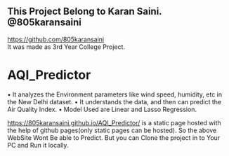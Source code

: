 ## This Project Belong to Karan Saini. @805karansaini
https://github.com/805karansaini  
It was made as 3rd Year College Project.

# AQI_Predictor
• It analyzes the Environment parameters like wind speed, humidity, etc in the New Delhi dataset.
• It understands the data, and then can predict the Air Quality Index.
• Model Used are Linear and Lasso Regression.

https://805karansaini.github.io/AQI_Predictor/ is a static page hosted with the help of github pages(only static pages can be hosted).
So the above WebSite Wont Be able to Predict.
But you can Clone the project in to Your PC and Run it locally.
